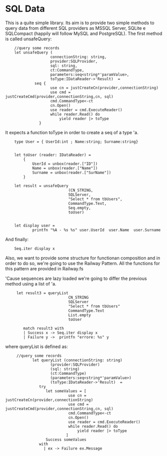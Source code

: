 # SQL Data #

This is a quite simple library. Its aim is to provide two simple methods to query data from different SQL providers as MSSQL Server, SQLite e SQLCompact (happily will follow MySQL and PostgreSQL).
The first method is called unsafeQuery:

        //query some records
        let unsafeQuery (
                        connectionString: string,
                        provider:SQLProvider,
                        sql: string,
                        ct:CommandType,
                        parameters:seq<string*'paramValue>,
                        toType:IDataReader->'Result)  = 
                 seq { 
                        use cn = justCreateCn(provider,connectionString)
                        use cmd = justCreateCmd(provider,connectionString,cn, sql)  
                        cmd.CommandType<-ct 
                        cn.Open()
                        use reader = cmd.ExecuteReader()
                        while reader.Read() do
                            yield reader |> toType
                   }

It expects a function toType in order to create a seq of a type 'a.

		type User = { UserId:int ; Name:string; Surname:string}


		let toUser (reader: IDataReader) =
		    { 
		        UserId = unbox(reader.["ID"])
		        Name = unbox(reader.["Name"])
		        Surname = unbox(reader.["SurName"])
		    } 

		let result = unsafeQuery 
		                        (CN_STRING, 
		                        SQLServer,
		                        "Select * from tbUsers",
		                        CommandType.Text, 
		                        Seq.empty, 
		                        toUser)


	    let display user =
	            printfn "%A - %s %s" user.UserId  user.Name  user.Surname

And finally:

		Seq.iter display x

Also, we want to provide some structure for functionan composition and in order to do so, we're going to use the Railway Pattern. All the functions for this pattern are provided in Railway.fs

'Cause sequences are lazy loaded we're going to differ the previous method using a list of 'a.


		 let result3 = queryList 
		                        CN_STRING 
		                        SQLServer 
		                        "Select * from tbUsers" 
		                        CommandType.Text 
		                        List.empty 
		                        toUser
		
		    match result3 with
		    | Success x -> Seq.iter display x
		    | Failure y ->  printfn "errore: %s" y

where queryList is defined as:


		 //query some records
		        let queryList (connectionString: string)
		                (provider:SQLProvider)
		                (sql: string)
		                (ct:CommandType)
		                (parameters:seq<string*'paramValue>)
		                (toType:IDataReader->'Result)  = 
		           try
		              let someValues = [
		                        use cn = justCreateCn(provider,connectionString)
		                        use cmd = justCreateCmd(provider,connectionString,cn, sql)  
		                        cmd.CommandType<-ct 
		                        cn.Open()
		                        use reader = cmd.ExecuteReader()
		                        while reader.Read() do
		                            yield reader |> toType
		                       ]
		              Success someValues
		           with
		             | ex -> Failure ex.Message
